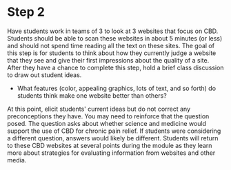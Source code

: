# Step 2

Have students work in teams of 3 to look at 3 websites that focus on CBD. Students should be able to scan these websites in about 5 minutes (or less) and should not spend time reading all the text on these sites. The goal of this step is for students to think about how they currently judge a website that they see and give their first impressions about the quality of a site. After they have a chance to complete this step, hold a brief class discussion to draw out student ideas. 

- What features (color, appealing graphics, lots of text, and so forth) do students think make one website better than others? 

At this point, elicit students' current ideas but do not correct any preconceptions they have. You may need to reinforce that the question posed. The question asks about whether science and medicine would support the use of CBD for chronic pain relief. If students were considering a different question, answers would likely be different. Students will return to these CBD websites at several points during the module as they learn more about strategies for evaluating information from websites and other media.